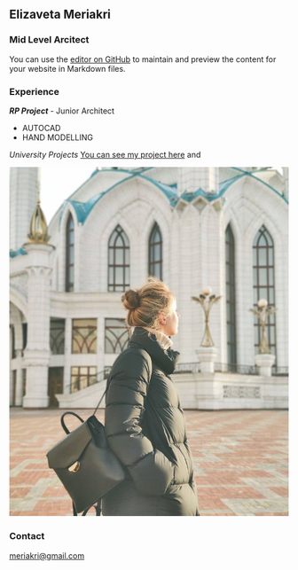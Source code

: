 ## Elizaveta Meriakri
### Mid Level Arcitect

You can use the [editor on GitHub](https://github.com/coder1903/portfolio/edit/gh-pages/index.md) to maintain and preview the content for your website in Markdown files.

### **Experience**
_**RP Project**_ - Junior Architect
- AUTOCAD
- HAND MODELLING


_University Projects_
[You can see my project here](/project.pdf) and 


![Image](/photo.jpg)

### Contact
meriakri@gmail.com
